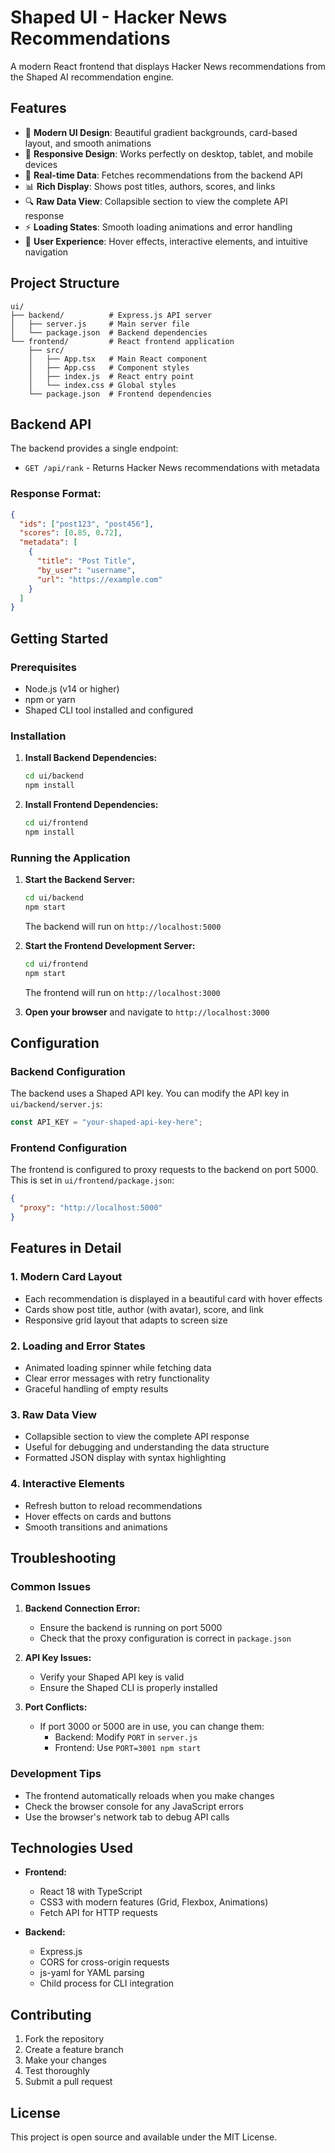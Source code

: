 # Shaped UI - Hacker News Recommendations

A modern React frontend that displays Hacker News recommendations from the Shaped AI recommendation engine.

## Features

- 🎨 **Modern UI Design**: Beautiful gradient backgrounds, card-based layout, and smooth animations
- 📱 **Responsive Design**: Works perfectly on desktop, tablet, and mobile devices
- 🔄 **Real-time Data**: Fetches recommendations from the backend API
- 📊 **Rich Display**: Shows post titles, authors, scores, and links
- 🔍 **Raw Data View**: Collapsible section to view the complete API response
- ⚡ **Loading States**: Smooth loading animations and error handling
- 🎯 **User Experience**: Hover effects, interactive elements, and intuitive navigation

## Project Structure

```
ui/
├── backend/          # Express.js API server
│   ├── server.js     # Main server file
│   └── package.json  # Backend dependencies
└── frontend/         # React frontend application
    ├── src/
    │   ├── App.tsx   # Main React component
    │   ├── App.css   # Component styles
    │   ├── index.js  # React entry point
    │   └── index.css # Global styles
    └── package.json  # Frontend dependencies
```

## Backend API

The backend provides a single endpoint:

- `GET /api/rank` - Returns Hacker News recommendations with metadata

### Response Format:
```json
{
  "ids": ["post123", "post456"],
  "scores": [0.85, 0.72],
  "metadata": [
    {
      "title": "Post Title",
      "by_user": "username",
      "url": "https://example.com"
    }
  ]
}
```

## Getting Started

### Prerequisites

- Node.js (v14 or higher)
- npm or yarn
- Shaped CLI tool installed and configured

### Installation

1. **Install Backend Dependencies:**
   ```bash
   cd ui/backend
   npm install
   ```

2. **Install Frontend Dependencies:**
   ```bash
   cd ui/frontend
   npm install
   ```

### Running the Application

1. **Start the Backend Server:**
   ```bash
   cd ui/backend
   npm start
   ```
   The backend will run on `http://localhost:5000`

2. **Start the Frontend Development Server:**
   ```bash
   cd ui/frontend
   npm start
   ```
   The frontend will run on `http://localhost:3000`

3. **Open your browser** and navigate to `http://localhost:3000`

## Configuration

### Backend Configuration

The backend uses a Shaped API key. You can modify the API key in `ui/backend/server.js`:

```javascript
const API_KEY = "your-shaped-api-key-here";
```

### Frontend Configuration

The frontend is configured to proxy requests to the backend on port 5000. This is set in `ui/frontend/package.json`:

```json
{
  "proxy": "http://localhost:5000"
}
```

## Features in Detail

### 1. Modern Card Layout
- Each recommendation is displayed in a beautiful card with hover effects
- Cards show post title, author (with avatar), score, and link
- Responsive grid layout that adapts to screen size

### 2. Loading and Error States
- Animated loading spinner while fetching data
- Clear error messages with retry functionality
- Graceful handling of empty results

### 3. Raw Data View
- Collapsible section to view the complete API response
- Useful for debugging and understanding the data structure
- Formatted JSON display with syntax highlighting

### 4. Interactive Elements
- Refresh button to reload recommendations
- Hover effects on cards and buttons
- Smooth transitions and animations

## Troubleshooting

### Common Issues

1. **Backend Connection Error:**
   - Ensure the backend is running on port 5000
   - Check that the proxy configuration is correct in `package.json`

2. **API Key Issues:**
   - Verify your Shaped API key is valid
   - Ensure the Shaped CLI is properly installed

3. **Port Conflicts:**
   - If port 3000 or 5000 are in use, you can change them:
     - Backend: Modify `PORT` in `server.js`
     - Frontend: Use `PORT=3001 npm start`

### Development Tips

- The frontend automatically reloads when you make changes
- Check the browser console for any JavaScript errors
- Use the browser's network tab to debug API calls

## Technologies Used

- **Frontend:**
  - React 18 with TypeScript
  - CSS3 with modern features (Grid, Flexbox, Animations)
  - Fetch API for HTTP requests

- **Backend:**
  - Express.js
  - CORS for cross-origin requests
  - js-yaml for YAML parsing
  - Child process for CLI integration

## Contributing

1. Fork the repository
2. Create a feature branch
3. Make your changes
4. Test thoroughly
5. Submit a pull request

## License

This project is open source and available under the MIT License.
